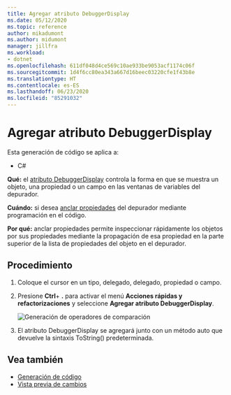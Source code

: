 ```yaml
---
title: Agregar atributo DebuggerDisplay
ms.date: 05/12/2020
ms.topic: reference
author: mikadumont
ms.author: midumont
manager: jillfra
ms.workload:
- dotnet
ms.openlocfilehash: 611df048d4ce569c10ae933be9053acf1174c06f
ms.sourcegitcommit: 1d4f6cc80ea343a667d16beec03220cfe1f43b8e
ms.translationtype: HT
ms.contentlocale: es-ES
ms.lasthandoff: 06/23/2020
ms.locfileid: "85291032"
---
```

# <a name="add-debuggerdisplay-attribute"></a>Agregar atributo DebuggerDisplay

Esta generación de código se aplica a:

- C#

**Qué:** el [atributo DebuggerDisplay](https://docs.microsoft.com/visualstudio/debugger/using-the-debuggerdisplay-attribute) controla la forma en que se muestra un objeto, una propiedad o un campo en las ventanas de variables del depurador.

**Cuándo:** si desea [anclar propiedades](https://docs.microsoft.com/visualstudio/debugger/view-data-values-in-data-tips-in-the-code-editor#pin-properties-in-datatips) del depurador mediante programación en el código.

**Por qué:** anclar propiedades permite inspeccionar rápidamente los objetos por sus propiedades mediante la propagación de esa propiedad en la parte superior de la lista de propiedades del objeto en el depurador. 

## <a name="how-to"></a>Procedimiento

1. Coloque el cursor en un tipo, delegado, delegado, propiedad o campo. 

2. Presione **Ctrl**+ **.** para activar el menú **Acciones rápidas y refactorizaciones** y seleccione **Agregar atributo DebuggerDisplay**.

    ![Generación de operadores de comparación](media/add-debugger-display-attribute.png)

3. El atributo DebuggerDisplay se agregará junto con un método auto que devuelve la sintaxis ToString() predeterminada. 

## <a name="see-also"></a>Vea también

- [Generación de código](../code-generation-in-visual-studio.md)
- [Vista previa de cambios](../../ide/preview-changes.md)
